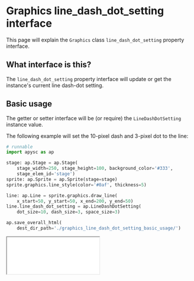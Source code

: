 # Graphics line_dash_dot_setting interface

This page will explain the `Graphics` class `line_dash_dot_setting` property interface.

## What interface is this?

The `line_dash_dot_setting` property interface will update or get the instance's current line dash-dot setting.

## Basic usage

The getter or setter interface will be (or require) the `LineDashDotSetting` instance value.

The following example will set the 10-pixel dash and 3-pixel dot to the line:

```py
# runnable
import apysc as ap

stage: ap.Stage = ap.Stage(
    stage_width=250, stage_height=100, background_color='#333',
    stage_elem_id='stage')
sprite: ap.Sprite = ap.Sprite(stage=stage)
sprite.graphics.line_style(color='#0af', thickness=5)

line: ap.Line = sprite.graphics.draw_line(
    x_start=50, y_start=50, x_end=200, y_end=50)
line.line_dash_dot_setting = ap.LineDashDotSetting(
    dot_size=10, dash_size=3, space_size=3)

ap.save_overall_html(
    dest_dir_path='./graphics_line_dash_dot_setting_basic_usage/')
```

<iframe src="static/graphics_line_dash_dot_setting_basic_usage/index.html" width="250" height=100></iframe>
